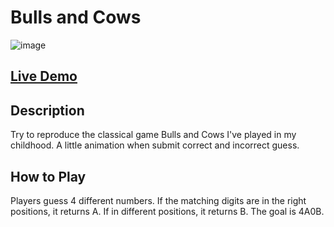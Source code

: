 # Bulls and Cows

![image](https://github.com/Kate-Chu/4A0B-Number-Game/blob/main/demo.gif)
<h2><a href="https://kate-chu.github.io/4A0B-Number-Game/">Live Demo</a></h2>

<h2>Description</h2>
<p>Try to reproduce the classical game Bulls and Cows I've played in my childhood. A little animation when submit correct and incorrect guess.</p>

<h2>How to Play</h2>
<p>Players guess 4 different numbers. If the matching digits are in the right positions, it returns A. If in different positions, it returns B. The goal is 4A0B.
